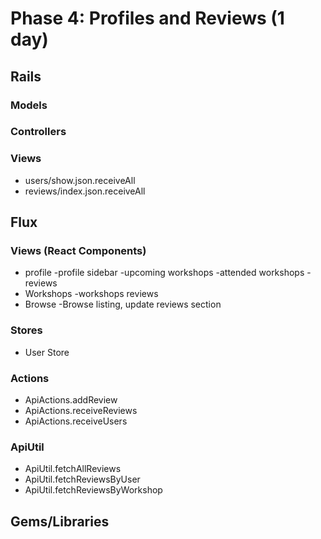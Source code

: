 # Phase 4: Profiles and Reviews (1 day)

## Rails
### Models

### Controllers

### Views
* users/show.json.receiveAll
* reviews/index.json.receiveAll


## Flux
### Views (React Components)
* profile
  -profile sidebar
  -upcoming workshops
  -attended workshops
  -reviews
* Workshops
  -workshops reviews
* Browse
  -Browse listing, update reviews section


### Stores
* User Store

### Actions
* ApiActions.addReview
* ApiActions.receiveReviews
* ApiActions.receiveUsers

### ApiUtil
* ApiUtil.fetchAllReviews
* ApiUtil.fetchReviewsByUser
* ApiUtil.fetchReviewsByWorkshop


## Gems/Libraries
